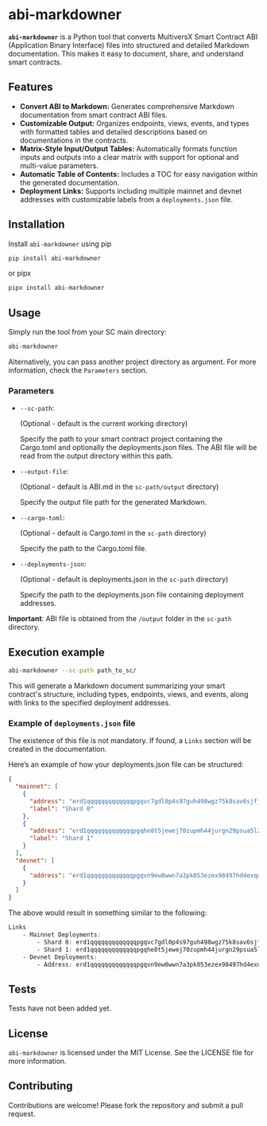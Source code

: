 # abi-markdowner

**`abi-markdowner`** is a Python tool that converts MultiversX Smart Contract ABI (Application Binary Interface) files into structured and detailed Markdown documentation. This makes it easy to document, share, and understand smart contracts.

## Features

- **Convert ABI to Markdown:** Generates comprehensive Markdown documentation from smart contract ABI files.
- **Customizable Output:** Organizes endpoints, views, events, and types with formatted tables and detailed descriptions based on documentations in the contracts.
- **Matrix-Style Input/Output Tables:** Automatically formats function inputs and outputs into a clear matrix with support for optional and multi-value parameters.
- **Automatic Table of Contents:** Includes a TOC for easy navigation within the generated documentation.
- **Deployment Links:** Supports including multiple mainnet and devnet addresses with customizable labels from a `deployments.json` file.

## Installation

Install `abi-markdowner` using pip

```bash
pip install abi-markdowner
```

or pipx

```bash
pipx install abi-markdowner
```

## Usage

Simply run the tool from your SC main directory:

```bash
abi-markdowner
```

Alternatively, you can pass another project directory as argument. For more information, check the `Parameters` section.

### Parameters

- `--sc-path`:

  (Optional - default is the current working directory)

  Specify the path to your smart contract project containing the Cargo.toml and optionally the deployments.json files. The ABI file will be read from the output directory within this path.

- `--output-file`:

  (Optional - default is ABI.md in the `sc-path/output` directory)

  Specify the output file path for the generated Markdown.

- `--cargo-toml`:

  (Optional - default is Cargo.toml in the `sc-path` directory)

  Specify the path to the Cargo.toml file.

- `--deployments-json`:

  (Optional - default is deployments.json in the `sc-path` directory)

  Specify the path to the deployments.json file containing deployment addresses.

**Important**:
ABI file is obtained from the `/output` folder in the `sc-path` directory.

## Execution example

```bash
abi-markdowner --sc-path path_to_sc/
```

This will generate a Markdown document summarizing your smart contract's structure, including types, endpoints, views, and events, along with links to the specified deployment addresses.

### Example of `deployments.json` file

The existence of this file is not mandatory. If found, a `Links` section will be created in the documentation.

Here’s an example of how your deployments.json file can be structured:

```json
{
  "mainnet": [
    {
      "address": "erd1qqqqqqqqqqqqqpgqvc7gdl0p4s97guh498wgz75k8sav6sjfjlwqh679jy",
      "label": "Shard 0"
    },
    {
      "address": "erd1qqqqqqqqqqqqqpgqhe8t5jewej70zupmh44jurgn29psua5l2jps3ntjj3",
      "label": "Shard 1"
    }
  ],
  "devnet": [
    {
      "address": "erd1qqqqqqqqqqqqqpgqvn9ew0wwn7a3pk053ezex98497hd4exqdg0q8v2e0c"
    }
  ]
}
```

The above would result in something similar to the following:

```css
Links
    - Mainnet Deployments:
        - Shard 0: erd1qqqqqqqqqqqqqpgqvc7gdl0p4s97guh498wgz75k8sav6sjfjlwqh679jy
        - Shard 1: erd1qqqqqqqqqqqqqpgqhe8t5jewej70zupmh44jurgn29psua5l2jps3ntjj3
    - Devnet Deployments:
        - Address: erd1qqqqqqqqqqqqqpgqvn9ew0wwn7a3pk053ezex98497hd4exqdg0q8v2e0c
```

## Tests

Tests have not been added yet.

## License

`abi-markdowner` is licensed under the MIT License. See the LICENSE file for more information.

## Contributing

Contributions are welcome! Please fork the repository and submit a pull request.
